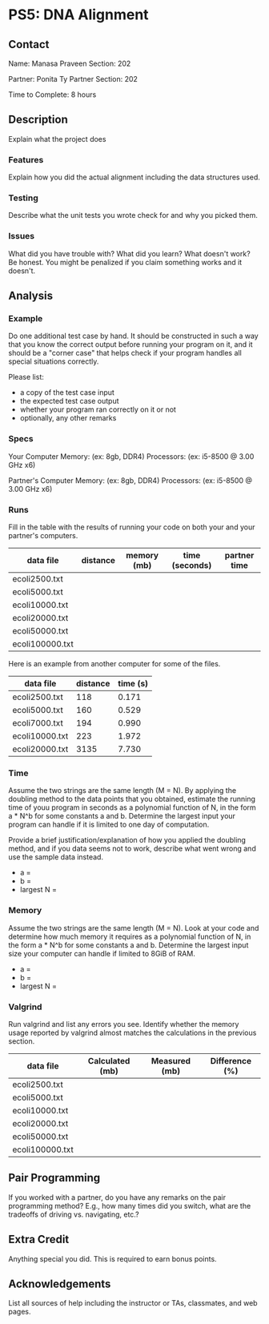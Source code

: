 # PS5: DNA Alignment

## Contact
Name: Manasa Praveen
Section: 202

Partner: Ponita Ty
Partner Section: 202

Time to Complete: 8 hours


## Description
Explain what the project does

### Features
Explain how you did the actual alignment including the data structures used.

### Testing
Describe what the unit tests you wrote check for and why you picked them.

### Issues
What did you have trouble with?  What did you learn?  What doesn't work?  Be honest.  You might be penalized if you claim something works and it doesn't.


## Analysis

### Example
Do one additional test case by hand. It should be constructed in such a way that you know the correct  output before running your program on it, and it should be a "corner case" that helps check if your program handles all special situations correctly. 

Please list:
 - a copy of the test case input
 - the expected test case output
 - whether your program ran correctly on it or not
 - optionally, any other remarks

### Specs
Your Computer
Memory: (ex: 8gb, DDR4)
Processors: (ex: i5-8500 @ 3.00 GHz x6)

Partner's Computer
Memory: (ex: 8gb, DDR4)
Processors: (ex: i5-8500 @ 3.00 GHz x6)

### Runs
Fill in the table with the results of running your code on both your and your partner's computers.

| data file     | distance | memory (mb) | time (seconds) | partner time |
|---------------|----------|-------------|----------------|--------------|
|ecoli2500.txt  |          |             |                |              |
|ecoli5000.txt  |          |             |                |              |
|ecoli10000.txt |          |             |                |              |
|ecoli20000.txt |          |             |                |              |
|ecoli50000.txt |          |             |                |              |
|ecoli100000.txt|          |             |                |              |

Here is an example from another computer for some of the files.

| data file    | distance | time (s) |
|--------------|----------|----------|
|ecoli2500.txt |      118 |    0.171 |
|ecoli5000.txt |      160 |    0.529 |
|ecoli7000.txt |      194 |    0.990 |
|ecoli10000.txt|      223 |    1.972 |
|ecoli20000.txt|     3135 |    7.730 |

### Time
Assume the two strings are the same length (M = N).  By applying the doubling method to the data points that you obtained, estimate the running time of youu program in seconds as a polynomial function of N, in the form a * N^b for some constants a and b.  Determine the largest input your program can handle if it is limited to one day of computation.

Provide a brief justification/explanation of how you applied the doubling method, and if you data seems not to work, describe what went wrong and use the sample data instead.
 - a = 
 - b = 
 - largest N = 

### Memory
Assume the two strings are the same length (M = N).  Look at your code and determine how much memory it requires as a polynomial function of N, in the form a * N^b for some constants a and b.  Determine the largest input size your computer can handle if limited to 8GiB of RAM.
 - a = 
 - b = 
 - largest N = 

### Valgrind
Run valgrind and list any errors you see.  Identify whether the memory usage reported by valgrind almost matches the calculations in the previous section.

| data file     | Calculated (mb) | Measured (mb) | Difference (%) |
|---------------|-----------------|---------------|----------------|
|ecoli2500.txt  |                 |               |                |
|ecoli5000.txt  |                 |               |                |
|ecoli10000.txt |                 |               |                |
|ecoli20000.txt |                 |               |                |
|ecoli50000.txt |                 |               |                |
|ecoli100000.txt|                 |               |                |

## Pair Programming
If you worked with a partner, do you have any remarks on the pair programming method? E.g., how many times did you switch, what are the tradeoffs of driving vs. navigating, etc.?

## Extra Credit
Anything special you did.  This is required to earn bonus points.

## Acknowledgements
List all sources of help including the instructor or TAs, classmates, and web pages.
